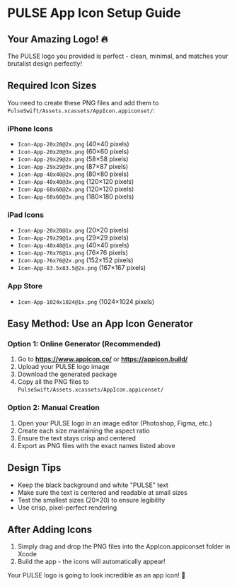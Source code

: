 # PULSE App Icon Setup Guide

## Your Amazing Logo! 🔥
The PULSE logo you provided is perfect - clean, minimal, and matches your brutalist design perfectly!

## Required Icon Sizes
You need to create these PNG files and add them to `PulseSwift/Assets.xcassets/AppIcon.appiconset/`:

### iPhone Icons
- `Icon-App-20x20@2x.png` (40×40 pixels)
- `Icon-App-20x20@3x.png` (60×60 pixels)
- `Icon-App-29x29@2x.png` (58×58 pixels)
- `Icon-App-29x29@3x.png` (87×87 pixels)
- `Icon-App-40x40@2x.png` (80×80 pixels)
- `Icon-App-40x40@3x.png` (120×120 pixels)
- `Icon-App-60x60@2x.png` (120×120 pixels)
- `Icon-App-60x60@3x.png` (180×180 pixels)

### iPad Icons
- `Icon-App-20x20@1x.png` (20×20 pixels)
- `Icon-App-29x29@1x.png` (29×29 pixels)
- `Icon-App-40x40@1x.png` (40×40 pixels)
- `Icon-App-76x76@1x.png` (76×76 pixels)
- `Icon-App-76x76@2x.png` (152×152 pixels)
- `Icon-App-83.5x83.5@2x.png` (167×167 pixels)

### App Store
- `Icon-App-1024x1024@1x.png` (1024×1024 pixels)

## Easy Method: Use an App Icon Generator

### Option 1: Online Generator (Recommended)
1. Go to **https://www.appicon.co/** or **https://appicon.build/**
2. Upload your PULSE logo image
3. Download the generated package
4. Copy all the PNG files to `PulseSwift/Assets.xcassets/AppIcon.appiconset/`

### Option 2: Manual Creation
1. Open your PULSE logo in an image editor (Photoshop, Figma, etc.)
2. Create each size maintaining the aspect ratio
3. Ensure the text stays crisp and centered
4. Export as PNG files with the exact names listed above

## Design Tips
- Keep the black background and white "PULSE" text
- Make sure the text is centered and readable at small sizes
- Test the smallest sizes (20×20) to ensure legibility
- Use crisp, pixel-perfect rendering

## After Adding Icons
1. Simply drag and drop the PNG files into the AppIcon.appiconset folder in Xcode
2. Build the app - the icons will automatically appear!

Your PULSE logo is going to look incredible as an app icon! 🚀 